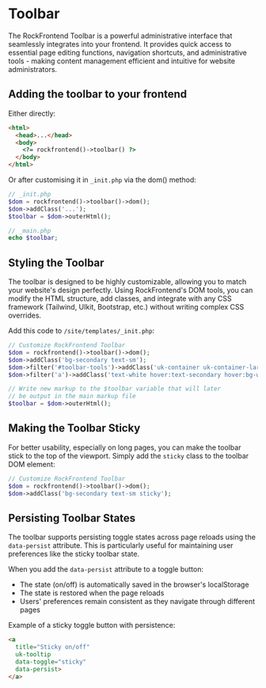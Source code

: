 # Toolbar

The RockFrontend Toolbar is a powerful administrative interface that seamlessly integrates into your frontend. It provides quick access to essential page editing functions, navigation shortcuts, and administrative tools - making content management efficient and intuitive for website administrators.

## Adding the toolbar to your frontend

Either directly:

```html
<html>
  <head>...</head>
  <body>
    <?= rockfrontend()->toolbar() ?>
  </body>
</html>
```

Or after customising it in `_init.php` via the dom() method:

```php
// _init.php
$dom = rockfrontend()->toolbar()->dom();
$dom->addClass('...');
$toolbar = $dom->outerHtml();

// _main.php
echo $toolbar;
```

## Styling the Toolbar

The toolbar is designed to be highly customizable, allowing you to match your website's design perfectly. Using RockFrontend's DOM tools, you can modify the HTML structure, add classes, and integrate with any CSS framework (Tailwind, UIkit, Bootstrap, etc.) without writing complex CSS overrides.

Add this code to `/site/templates/_init.php`:

```php
// Customize RockFrontend Toolbar
$dom = rockfrontend()->toolbar()->dom();
$dom->addClass('bg-secondary text-sm');
$dom->filter('#toolbar-tools')->addClass('uk-container uk-container-large');
$dom->filter('a')->addClass('text-white hover:text-secondary hover:bg-white transition');

// Write new markup to the $toolbar variable that will later
// be output in the main markup file
$toolbar = $dom->outerHtml();
```

## Making the Toolbar Sticky

For better usability, especially on long pages, you can make the toolbar stick to the top of the viewport. Simply add the `sticky` class to the toolbar DOM element:

```php
// Customize RockFrontend Toolbar
$dom = rockfrontend()->toolbar()->dom();
$dom->addClass('bg-secondary text-sm sticky');
```

## Persisting Toolbar States

The toolbar supports persisting toggle states across page reloads using the `data-persist` attribute. This is particularly useful for maintaining user preferences like the sticky toolbar state.

When you add the `data-persist` attribute to a toggle button:
- The state (on/off) is automatically saved in the browser's localStorage
- The state is restored when the page reloads
- Users' preferences remain consistent as they navigate through different pages

Example of a sticky toggle button with persistence:

```html
<a
  title="Sticky on/off"
  uk-tooltip
  data-toggle="sticky"
  data-persist>
</a>
```

